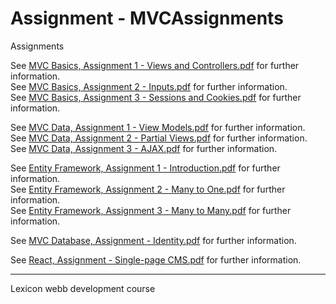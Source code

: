 # Assignment - MVCAssignments

Assignments

See [MVC Basics, Assignment 1 - Views and Controllers.pdf](./Assignments/MVC%20Basics,%20Assignment%201%20-%20Views%20and%20Controllers.pdf) for further information.
<br />
See [MVC Basics, Assignment 2 - Inputs.pdf](./Assignments/MVC%20Basics,%20Assignment%202%20-%20Inputs.pdf) for further information.
<br />
See [MVC Basics, Assignment 3 - Sessions and Cookies.pdf](./Assignments/MVC%20Basics,%20Assignment%203%20-%20Sessions%20and%20Cookies.pdf) for further information.

See [MVC Data, Assignment 1 - View Models.pdf](./Assignments/MVC%20Data,%20Assignment%201%20-%20View%20Models.pdf) for further information.
<br />
See [MVC Data, Assignment 2 - Partial Views.pdf](./Assignments/MVC%20Data,%20Assignment%202%20-%20Partial%20Views.pdf) for further information.
<br />
See [MVC Data, Assignment 3 - AJAX.pdf](./Assignments/MVC%20Data,%20Assignment%203%20-%20AJAX.pdf) for further information.

See [Entity Framework, Assignment 1 - Introduction.pdf](./Assignments/Entity%20Framework,%20Assignment%201%20-%20Introduction.pdf) for further information.
<br />
See [Entity Framework, Assignment 2 - Many to One.pdf](./Assignments/Entity%20Framework,%20Assignment%202%20-%20Many%20to%20One.pdf) for further information.
<br />
See [Entity Framework, Assignment 3 - Many to Many.pdf](./Assignments/Entity%20Framework,%20Assignment%203%20-%20Many%20to%20Many.pdf) for further information.

See [MVC Database, Assignment - Identity.pdf](./Assignments/MVC%20Database,%20Assignment%20-%20Identity.pdf) for further information.

See [React, Assignment - Single-page CMS.pdf](./Assignments/React,%20Assignment%20-%20Single-page%20CMS.pdf) for further information.

---
Lexicon webb development course